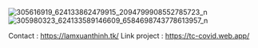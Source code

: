 ![305616919_624133862479915_2094799908552785723_n](https://user-images.githubusercontent.com/94306642/209429971-213fff0d-213d-4200-8d83-abb624a2d4cc.JPG)
![305980323_624133589146609_6584698743778613957_n](https://user-images.githubusercontent.com/94306642/209429991-a70ea977-3f2b-41b1-bf6f-f0f6fa1e3f76.JPG)



Contact : https://lamxuanthinh.tk/
Link project : https://tc-covid.web.app/
